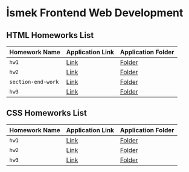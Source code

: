 # İsmek Frontend Web Development


## HTML Homeworks List

| Homework Name | Application Link | Application Folder |
| ------------- | ------------- | ------------- |
| `hw1` | [Link](https://nejlasahin.github.io/ismek-frontend-web-development/html/hw1/index.html) | [Folder](https://github.com/nejlasahin/ismek-frontend-web-development/tree/main/html/hw1) |
| `hw2` | [Link](https://nejlasahin.github.io/ismek-frontend-web-development/html/hw2/index.html) | [Folder](https://github.com/nejlasahin/ismek-frontend-web-development/tree/main/html/hw2) |
| `section-end-work` | [Link](https://nejlasahin.github.io/ismek-frontend-web-development/html/section-end-work/index.html) | [Folder](https://github.com/nejlasahin/ismek-frontend-web-development/tree/main/html/section-end-work) |
| `hw3` | [Link](https://nejlasahin.github.io/ismek-frontend-web-development/html/hw3/index.html) | [Folder](https://github.com/nejlasahin/ismek-frontend-web-development/tree/main/html/hw3) |


## CSS Homeworks List

| Homework Name | Application Link | Application Folder |
| ------------- | ------------- | ------------- |
| `hw1` | [Link](https://nejlasahin.github.io/ismek-frontend-web-development/css/hw1/index.html) | [Folder](https://github.com/nejlasahin/ismek-frontend-web-development/tree/main/css/hw1) |
| `hw2` | [Link](https://nejlasahin.github.io/ismek-frontend-web-development/css/hw2/index.html) | [Folder](https://github.com/nejlasahin/ismek-frontend-web-development/tree/main/css/hw2) |
| `hw3` | [Link](https://nejlasahin.github.io/ismek-frontend-web-development/css/hw3/index.html) | [Folder](https://github.com/nejlasahin/ismek-frontend-web-development/tree/main/css/hw3) |

